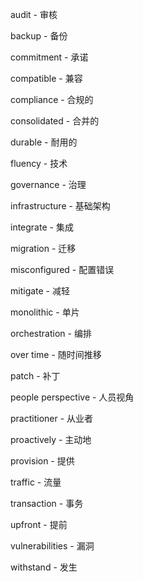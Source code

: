 audit - 审核

backup - 备份

commitment - 承诺

compatible - 兼容

compliance - 合规的

consolidated - 合并的

durable - 耐用的

fluency - 技术

governance - 治理

infrastructure - 基础架构

integrate - 集成

migration - 迁移

misconfigured - 配置错误

mitigate - 减轻

monolithic - 单片

orchestration - 编排

over time - 随时间推移

patch - 补丁

people perspective - 人员视角

practitioner - 从业者

proactively - 主动地

provision - 提供

traffic - 流量

transaction - 事务

upfront - 提前

vulnerabilities - 漏洞

withstand - 发生
